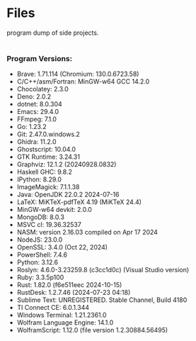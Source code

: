 # Files
program dump of side projects.
<br>
<br>

### Program Versions:
- Brave: 1.71.114 (Chromium: 130.0.6723.58)
- C/C++/asm/Fortran: MinGW-w64 GCC 14.2.0
- Chocolatey: 2.3.0
- Deno: 2.0.2
- dotnet: 8.0.304
- Emacs: 29.4.0
- FFmpeg: 7.1.0
- Go: 1.23.2
- Git: 2.47.0.windows.2
- Ghidra: 11.2.0
- Ghostscript: 10.04.0
- GTK Runtime: 3.24.31
- Graphviz: 12.1.2 (20240928.0832)
- Haskell GHC: 9.8.2
- IPython: 8.29.0
- ImageMagick: 7.1.1.38
- Java: OpenJDK 22.0.2 2024-07-16
- LaTeX: MiKTeX-pdfTeX 4.19 (MiKTeX 24.4)
- MinGW-w64 devkit: 2.0.0
- MongoDB: 8.0.3
- MSVC cl: 19.36.32537
- NASM: version 2.16.03 compiled on Apr 17 2024
- NodeJS: 23.0.0
- OpenSSL: 3.4.0 (Oct 22, 2024)
- PowerShell: 7.4.6
- Python: 3.12.6
- Roslyn: 4.6.0-3.23259.8 (c3cc1d0c) (Visual Studio version)
- Ruby: 3.3.5p100
- Rust: 1.82.0 (f6e511eec 2024-10-15)
- RustDesk: 1.2.7.46 (2024-07-23 04:18)
- Sublime Text: UNREGISTERED. Stable Channel, Build 4180
- TI Connect CE: 6.0.1.344
- Windows Terminal: 1.21.2361.0
- Wolfram Language Engine: 14.1.0
- WolframScript: 1.12.0 (file version 1.2.30884.56495)
